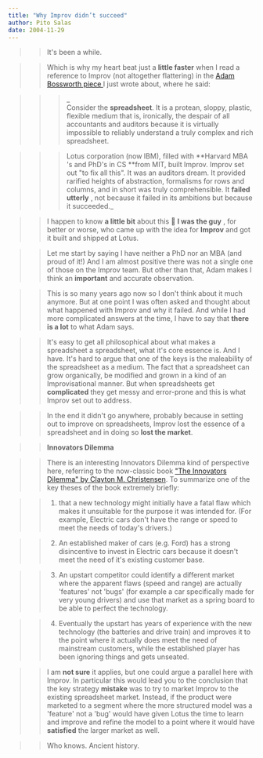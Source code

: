 ```yaml
---
title: "Why Improv didn’t succeed"
author: Pito Salas
date: 2004-11-29
---
```



>>

>> It's been a while.

>>

>> Which is why my heart beat just a **little faster** when I read a reference
to Improv (not altogether flattering) in the [Adam Bossworth piece
](<http://www.adambosworth.net/archives/000031.html>)I just wrote about, where
he said:

>>

>>> _  
> Consider the **spreadsheet**. It is a protean, sloppy, plastic, flexible
> medium that is, ironically, the despair of all accountants and auditors
> because it is virtually impossible to reliably understand a truly complex
> and rich spreadsheet.
>>>

>>> Lotus corporation (now IBM), filled with **Harvard MBA 's and PhD's in CS
**from MIT, built Improv. Improv set out "to fix all this". It was an auditors
dream. It provided rarified heights of abstraction, formalisms for rows and
columns, and in short was truly comprehensible. It **failed utterly** , not
because it failed in its ambitions but because it succeeded._

>>

>> I happen to know **a little bit** about this 🙂 **I was the guy** , for
better or worse, who came up with the idea for **Improv** and got it built and
shipped at Lotus.

>>

>> Let me start by saying I have neither a PhD nor an MBA (and proud of it!)
And I am almost positive there was not a single one of those on the Improv
team. But other than that, Adam makes I think an **important** and accurate
observation.

>>

>> This is so many years ago now so I don't think about it much anymore. But
at one point I was often asked and thought about what happened with Improv and
why it failed. And while I had more complicated answers at the time, I have to
say that **there is a lot** to what Adam says.

>>

>> It's easy to get all philosophical about what makes a spreadsheet a
spreadsheet, what it's core essence is. And I have. It's hard to argue that
one of the keys is the maleability of the spreadsheet as a medium. The fact
that a spreadsheet can grow organically, be modified and grown in a kind of an
Improvisational manner. But when spreadsheets get **complicated** they get
messy and error-prone and this is what Improv set out to address.

>>

>> In the end it didn't go anywhere, probably because in setting out to
improve on spreadsheets, Improv lost the essence of a spreadsheet and in doing
so **lost the market**.

>>

>> **Innovators Dilemma**

>>

>> There is an interesting Innovators Dilemma kind of perspective here,
referring to the now-classic book ["The Innovators Dilemma" by Clayton M.
Christensen](<http://www.amazon.com/exec/obidos/tg/detail/-/0875845851/002-1504404-5645600?v=glance>).
To summarize one of the key theses of the book extremely briefly:

>>

>>   1. that a new technology might initially have a fatal flaw which makes it
unsuitable for the purpose it was intended for. (For example, Electric cars
don't have the range or speed to meet the needs of today's drivers.)

>>   2. An established maker of cars (e.g. Ford) has a strong disincentive to
invest in Electric cars because it doesn't meet the need of it's existing
customer base.

>>   3. An upstart competitor could identify a different market where the
apparent flaws (speed and range) are actually 'features' not 'bugs' (for
example a car specifically made for very young drivers) and use that market as
a spring board to be able to perfect the technology.

>>   4. Eventually the upstart has years of experience with the new technology
(the batteries and drive train) and improves it to the point where it actually
does meet the need of mainstream customers, while the established player has
been ignoring things and gets unseated.

>>

>> I am **not sure** it applies, but one could argue a parallel here with
Improv. In particular this would lead you to the conclusion that the key
strategy **mistake** was to try to market Improv to the existing spreadsheet
market. Instead, if the product were marketed to a segment where the more
structured model was a 'feature' not a 'bug' would have given Lotus the time
to learn and improve and refine the model to a point where it would have
**satisfied** the larger market as well.

>>

>> Who knows. Ancient history.


